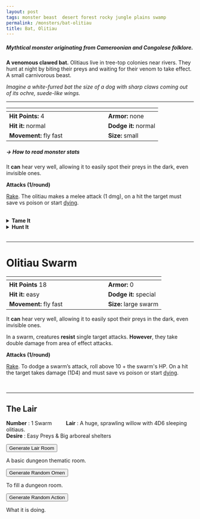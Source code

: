 ```yaml
---
layout: post
tags: monster beast  desert forest rocky jungle plains swamp
permalink: /monsters/bat-olitiau
title: Bat, Olitiau
---
```


#####  Mythtical monster originating from Cameroonian and Congolese folklore.

**A venomous clawed bat.** Olitiaus live in tree-top colonies near rivers. They hunt at night by biting their preys and waiting for their venom to take effect. A small carnivorous beast.

_Imagine a white-furred bat the size of a dog with sharp claws coming out of its ochre, suede-like wings._

---

|  <span style="display: inline-block; width:250px"></span>  |  |
| -------- | --------|
| **Hit Points:** 4 | **Armor:** none |
| **Hit it:** normal | **Dodge it:** normal |
| **Movement:** fly fast   |  **Size:** small | 

##### <span class="tooltip" data-tooltip="Armor = damage reduction · · · Easy/Normal/Hard = roll above 10/15/20 to beat">→ How to read monster stats</span>

It **can** hear very well, allowing it to easily spot their preys in the dark, even invisible ones.

**Attacks (1/round)**

<ins>Rake</ins>. The olitiau makes a melee attack (1 dmg), on a hit the target must save vs poison or start [dying](/2020/11/10/extra-rules/#conditions).

<br>

<details markdown="1">
<summary style="font-weight: bold;">Tame It</summary>
If you have captured this beast, you can spend the equivalent of 1 bag of gold in food between two adventures to tame it. It is now one of your <span class="tooltip" data-tooltip="You can bring a follower in your adventures if you dedicate a Psyche slot to it."><i>followers</i></span>. Each extra bag of gold spent training the beast teaches it a one-word order. Otherwise, it only acts to eat or in self-defence. 
</details>

<details markdown="1">
<summary style="font-weight: bold;">Hunt It</summary>
Olitiaus are cute enough to be pets, but the most valuable part of their body is their [venom](/2024/01/01/olitiau-venom/).

If you have access to an artisan and a workshop, you can spend loot between two adventures to create something with parts of the beast. The object you craft can be anything mostly made of the provided materials. It will have the value of what you [invest in it](/2024/06/26/currency/#values). Discuss what you want with the referee.
</details>

<br>

---

# Olitiau Swarm

|  <span style="display: inline-block; width:250px"></span>  |  |
| -------- | --------|
| **Hit Points** 18 | **Armor:** 0  |
| **Hit it:** easy | **Dodge it:** special |
| **Movement:** fly fast    |  **Size:** large swarm | 

It **can** hear very well, allowing it to easily spot their preys in the dark, even invisible ones. 

In a swarm, creatures **resist** single target attacks. **However**, they take double damage from area of effect attacks.

**Attacks (1/round)**

<ins>Rake</ins>. To dodge a swarm’s attack, roll above 10 + the swarm's HP. On a hit the target takes damage (1D4) and must save vs poison or start [dying](/2020/11/10/extra-rules/#conditions).

<br>

---

## The Lair

**Number** : 1 Swarm <span style="display: inline-block; width:30px"></span>
**Lair** : A huge, sprawling willow with 4D6 sleeping olitiaus. <span style="display: inline-block; width:30px"></span> <br>
**Desire** : Easy Preys & Big arboreal shelters

<button id="room-btn">Generate Lair Room</button>
<p id="RoomResult">A basic dungeon thematic room.</p>

<button id="generate-btn">Generate Random Omen</button>
<p id="RoamResult">To fill a dungeon room.</p>

<button onclick="generateMood()">Generate Random Action</button>
<p id="MoodResult">What it is doing.</p>
<script src="/scripts/generateMood.js"></script>

<br>



 
 <script src="https://code.jquery.com/jquery-3.6.0.min.js"></script>
<script>
      $(document).ready(function() {
        function generateResult(buttonId, resultId, columnRangeStart, columnRangeEnd) {
          $(buttonId).click(function() {
            var searchValue = "0024"; // Change this to the actual value you need

            $.get("/CSV/Monster - Index.csv", function(data) {
              var rows = data.split("\n").slice(1);
              var matchingRows = rows.filter(function(row) {
                var columns = row.split(",");
                return columns[0] === searchValue;
              });

              var selectedRow = matchingRows[Math.floor(Math.random() * matchingRows.length)];
              var selectedCell = selectedRow.split(",")[Math.floor(Math.random() * (columnRangeEnd - columnRangeStart + 1)) + columnRangeStart];

              $(resultId).html(selectedCell); // Use .html() to insert HTML content
            });
          });
        }

        generateResult("#room-btn", "#RoomResult", 38, 43);
        generateResult("#generate-btn", "#RoamResult", 3, 8);
      });
    </script>
